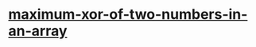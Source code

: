 # [maximum-xor-of-two-numbers-in-an-array](https://leetcode-cn.com/problems/maximum-xor-of-two-numbers-in-an-array)
